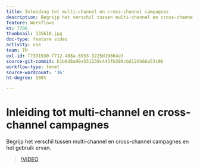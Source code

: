 ```yaml
---
title: Inleiding tot multi-channel en cross-channel campagnes
description: Begrijp het verschil tussen multi-channel en cross-channel campagnes en het gebruik ervan.
feature: Workflows
kt: 7796
thumbnail: 335610.jpg
doc-type: feature video
activity: use
team: TM
exl-id: f7391930-f712-408a-8933-3225d10864e7
source-git-commit: b1b8d8a99a551239c445fb588cbd126b66a53c9b
workflow-type: tm+mt
source-wordcount: '36'
ht-degree: 100%

---
```


# Inleiding tot multi-channel en cross-channel campagnes

Begrijp het verschil tussen multi-channel en cross-channel campagnes en het gebruik ervan.

>[!VIDEO](https://video.tv.adobe.com/v/335610?quality=12&learn=on)
